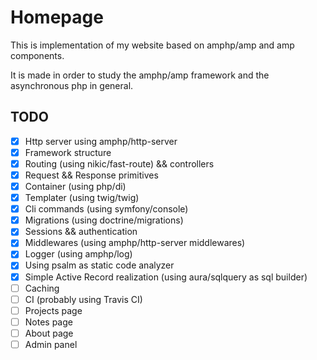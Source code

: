 # Homepage
This is implementation of my website based on amphp/amp and amp components.

It is made in order to study the amphp/amp framework and the asynchronous php in general.

## TODO
- [x] Http server using amphp/http-server
- [x] Framework structure
- [x] Routing (using nikic/fast-route) && controllers
- [x] Request && Response primitives
- [x] Container (using php/di)
- [x] Templater (using twig/twig)
- [x] Cli commands (using symfony/console)
- [x] Migrations (using doctrine/migrations)
- [x] Sessions && authentication
- [x] Middlewares (using amphp/http-server middlewares)
- [x] Logger (using amphp/log)
- [x] Using psalm as static code analyzer
- [x] Simple Active Record realization (using aura/sqlquery as sql builder)
- [ ] Caching
- [ ] CI (probably using Travis CI)
- [ ] Projects page
- [ ] Notes page
- [ ] About page
- [ ] Admin panel
